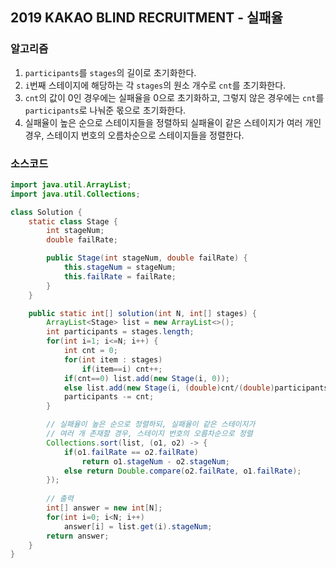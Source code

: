 ## 2019 KAKAO BLIND RECRUITMENT - 실패율

### 알고리즘
1. `participants`를 `stages`의 길이로 초기화한다.
2. `i`번째 스테이지에 해당하는 각 `stages`의 원소 개수로 `cnt`를 초기화한다.
3. `cnt`의 값이 0인 경우에는 실패율을 0으로 초기화하고, 그렇지 않은 경우에는 `cnt`를 `participants`로 나눠준 몫으로 초기화한다.
4. 실패율이 높은 순으로 스테이지들을 정렬하되 실패율이 같은 스테이지가 여러 개인 경우, 스테이지 번호의 오름차순으로 스테이지들을 정렬한다.

### 소스코드
```java
import java.util.ArrayList;
import java.util.Collections;

class Solution {
    static class Stage {
        int stageNum;
        double failRate;

        public Stage(int stageNum, double failRate) {
            this.stageNum = stageNum;
            this.failRate = failRate;
        }
    }

    public static int[] solution(int N, int[] stages) {
        ArrayList<Stage> list = new ArrayList<>();
        int participants = stages.length;
        for(int i=1; i<=N; i++) {
            int cnt = 0;
            for(int item : stages)
                if(item==i) cnt++;
            if(cnt==0) list.add(new Stage(i, 0));
            else list.add(new Stage(i, (double)cnt/(double)participants)); 
            participants -= cnt;
        }

        // 실패율이 높은 순으로 정렬하되, 실패율이 같은 스테이지가
        // 여러 개 존재할 경우, 스테이지 번호의 오름차순으로 정렬
        Collections.sort(list, (o1, o2) -> {
            if(o1.failRate == o2.failRate)
                return o1.stageNum - o2.stageNum;
            else return Double.compare(o2.failRate, o1.failRate);
        });
        
        // 출력
        int[] answer = new int[N];
        for(int i=0; i<N; i++)
            answer[i] = list.get(i).stageNum;
        return answer;
    }
}
```